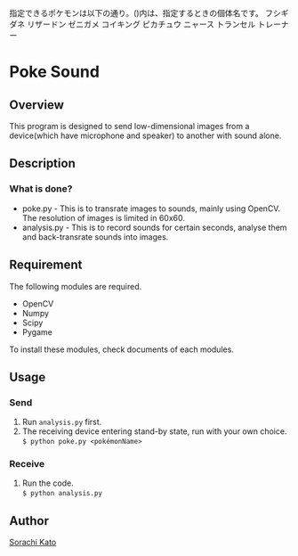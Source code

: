 指定できるポケモンは以下の通り。()内は、指定するときの個体名です。
フシギダネ
リザードン
ゼニガメ
コイキング
ピカチュウ
ニャース
トランセル
トレーナー

Poke Sound
====

## Overview

This program is designed to send low-dimensional images from a device(which have microphone and speaker) to another with sound alone.

## Description

### What is done?
- poke.py - This is to transrate images to sounds, mainly using OpenCV. The resolution of images is limited in 60x60.  
- analysis.py - This is to record sounds for certain seconds, analyse them and back-transrate sounds into images.

## Requirement

The following modules are required.

- OpenCV
- Numpy
- Scipy
- Pygame

To install these modules, check documents of each modules.

## Usage

### Send

1. Run `analysis.py` first.
2. The receiving device entering stand-by state, run with your own choice.  
`$ python poke.py <pokémonName>`

### Receive

1. Run the code.  
`$ python analysis.py`


## Author

[Sorachi Kato](https://github.com/dev-sora)